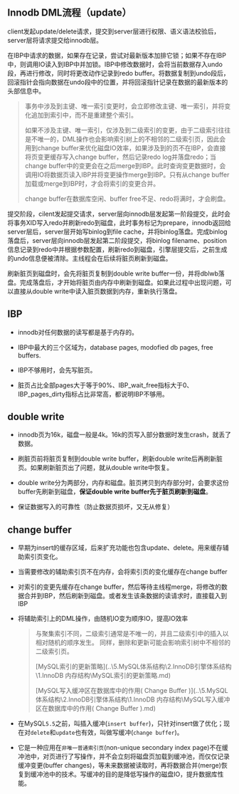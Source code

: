 ## Innodb DML流程（update）

client发起update/delete请求，提交到server层进行权限、语义语法校验后，server层将请求提交给innodb层。

在IBP中请求的数据，如果存在记录，尝试对最新版本加排它锁；如果不存在IBP中，则调用IO读入到IBP中并加锁。IBP中修改数据时，会将当前数据存入undo段，再进行修改，同时将更改动作记录到redo buffer。将数据复制到undo段后，回滚指针会指向数据在undo段中的位置，并将回滚指针记录在数据的最新版本的头部信息中。

>  事务中涉及到主键、唯一索引变更时，会立即修改主键、唯一索引，并将变化追加到索引中，而不是重建整个索引。
>
> 如果不涉及主键、唯一索引，仅涉及到二级索引的变更，由于二级索引往往是不唯一的，DML操作也会影响索引树上的不相邻的二级索引页，因此会用到change buffer来优化磁盘IO效率，如果涉及到的页不在IBP，会直接将页变更缓存写入change buffer，然后记录redo log并落盘redo；当change buffer中的变更会在之后merge到IBP。此时查询变更数据时，会调用IO将数据页读入IBP并将变更操作merge到IBP。只有从change buffer加载或merge到IBP时，才会将索引的变更合并。
>
> change buffer在数据库空闲、buffer free不足、redo将满时，才会刷盘。

提交阶段，cilent发起提交请求，server层向innodb层发起第一阶段提交，此时会将事务XID写入redo并刷新redo到磁盘，此时事务标记为prepare，innodb返回给server层后，server层开始写binlog到file cache，并将binlog落盘。完成binlog落盘后，server层向innodb层发起第二阶段提交，将binlog filename、position信息记录到redo中并根据参数配置，刷新redo到磁盘，引擎层提交后，之前生成的undo信息便被清除。主线程会在后续将脏页刷新到磁盘。

刷新脏页到磁盘时，会先将脏页复制到double write buffer一份，并将dblwb落盘。完成落盘后，才开始将脏页由内存中刷新到磁盘。如果此过程中出现问题，可以直接从double write中读入脏页数据到内存，重新执行落盘。

## IBP

- innodb对任何数据的读写都是基于内存的。

- IBP中最大的三个区域为，database pages, modofied db pages, free buffers.
- IBP不够用时，会先写脏页。
- 脏页占比全部pages大于等于90%、IBP_wait_free指标大于0、IBP_pages_dirty指标占比非常高，都说明IBP不够用。



## double write

- innodb页为16k，磁盘一般是4k。16k的页写入部分数据时发生crash，就丢了数据。

- 刷脏页前将脏页复制到double write buffer，刷新double write后再刷新脏页。如果刷新脏页出了问题，就从double write中恢复。
- double write分为两部分，内存和磁盘。脏页拷贝到内存部分时，会要求这份buffer先刷新到磁盘，**保证double write buffer先于脏页刷新到磁盘**。

- 保证数据写入的可靠性（防止数据页损坏，又无从修复）

## change buffer

- 早期为insert的缓存区域，后来扩充功能也包含update、delete。用来缓存辅助索引页变化。

- 当需要修改的辅助索引页不在内存，会将索引页的变化缓存在change buffer

- 对索引的变更先缓存在change buffer，然后等待主线程merge，将修改的数据合并到IBP，然后刷新到磁盘。或者发生该条数据的读请求时，直接载入到IBP

- 将辅助索引上的DML操作，由随机IO变为顺序IO，提高IO效率

  > 与聚集索引不同，二级索引通常是不唯一的，并且二级索引中的插入以相对随机的顺序发生。 同样，删除和更新可能会影响索引树中不相邻的二级索引页。
  >
  > [MySQL索引的更新策略](..\5.MySQL体系结构\2.InnoDB引擎体系结构\1.InnoDB 内存结构\MySQL索引的更新策略.md)
  >
  > [MySQL写入缓冲区在数据库中的作用( Change Buffer )](..\5.MySQL体系结构\2.InnoDB引擎体系结构\1.InnoDB 内存结构\MySQL写入缓冲区在数据库中的作用( Change Buffer ).md)

- 在MySQL`5.5`之前，叫插入缓冲(`insert buffer`)，只针对insert做了优化；现在对`delete`和`update`也有效，叫做写缓冲(`change buffer`)。
- 它是一种应用在`非唯一普通索引页`(non-unique secondary index  page)不在缓冲池中，对页进行了写操作，并不会立刻将磁盘页加载到缓冲池，而仅仅记录缓冲变更(buffer  changes)，等未来数据被读取时，再将数据合并(merge)恢复到缓冲池中的技术。写缓冲的目的是降低写操作的磁盘IO，提升数据库性能。